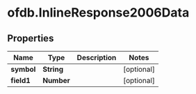 # ofdb.InlineResponse2006Data

## Properties

Name | Type | Description | Notes
------------ | ------------- | ------------- | -------------
**symbol** | **String** |  | [optional] 
**field1** | **Number** |  | [optional] 


